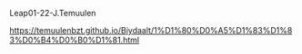 Leap01-22-J.Temuulen


https://temuulenbzt.github.io/Biydaalt/1%D1%80%D0%A5%D1%83%D1%83%D0%B4%D0%B0%D1%81.html
